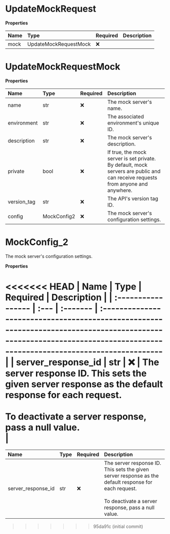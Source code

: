 # UpdateMockRequest

**Properties**

| Name | Type                  | Required | Description |
| :--- | :-------------------- | :------- | :---------- |
| mock | UpdateMockRequestMock | ❌       |             |

# UpdateMockRequestMock

**Properties**

| Name        | Type        | Required | Description                                                                                                                     |
| :---------- | :---------- | :------- | :------------------------------------------------------------------------------------------------------------------------------ |
| name        | str         | ❌       | The mock server's name.                                                                                                         |
| environment | str         | ❌       | The associated environment's unique ID.                                                                                         |
| description | str         | ❌       | The mock server's description.                                                                                                  |
| private     | bool        | ❌       | If true, the mock server is set private. By default, mock servers are public and can receive requests from anyone and anywhere. |
| version_tag | str         | ❌       | The API's version tag ID.                                                                                                       |
| config      | MockConfig2 | ❌       | The mock server's configuration settings.                                                                                       |

# MockConfig_2

The mock server's configuration settings.

**Properties**

<<<<<<< HEAD
| Name               | Type | Required | Description                                                                                                                                                             |
| :----------------- | :--- | :------- | :---------------------------------------------------------------------------------------------------------------------------------------------------------------------- |
| server_response_id | str  | ❌       | The server response ID. This sets the given server response as the default response for each request.<br/><br/>To deactivate a server response, pass a null value.<br/> |
=======
| Name               | Type | Required | Description                                                                                                                                                          |
| :----------------- | :--- | :------- | :------------------------------------------------------------------------------------------------------------------------------------------------------------------- |
| server_response_id | str  | ❌       | The server response ID. This sets the given server response as the default response for each request.<br><br>To deactivate a server response, pass a null value.<br> |

<!-- This file was generated by liblab | https://liblab.com/ -->
>>>>>>> 95da91c (initial commit)
